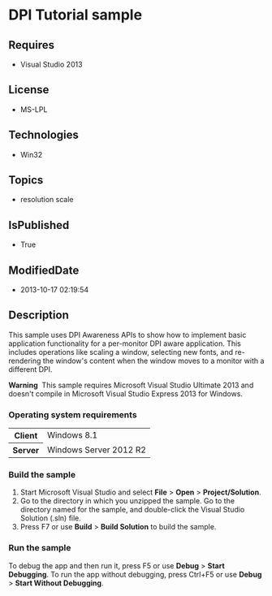 # DPI Tutorial sample
## Requires
* Visual Studio 2013
## License
* MS-LPL
## Technologies
* Win32
## Topics
* resolution scale
## IsPublished
* True
## ModifiedDate
* 2013-10-17 02:19:54
## Description

<div id="mainSection">
<p>This sample uses DPI Awareness APIs to show how to implement basic application functionality for a per-monitor DPI aware application. This includes operations like scaling a window, selecting new fonts, and re-rendering the window's content when the window
 moves to a monitor with a different DPI. </p>
<p class="note"><b>Warning</b>&nbsp;&nbsp;This sample requires Microsoft Visual Studio Ultimate&nbsp;2013 and doesn't compile in Microsoft Visual Studio Express&nbsp;2013 for Windows.</p>
<h3>Operating system requirements</h3>
<table>
<tbody>
<tr>
<th>Client</th>
<td><dt>Windows&nbsp;8.1 </dt></td>
</tr>
<tr>
<th>Server</th>
<td><dt>Windows Server&nbsp;2012&nbsp;R2 </dt></td>
</tr>
</tbody>
</table>
<h3>Build the sample</h3>
<p></p>
<ol>
<li>Start Microsoft Visual Studio and select <b>File</b> &gt; <b>Open</b> &gt; <b>
Project/Solution</b>. </li><li>Go to the directory in which you unzipped the sample. Go to the directory named for the sample, and double-click the Visual Studio Solution (.sln) file.
</li><li>Press F7 or use <b>Build</b> &gt; <b>Build Solution</b> to build the sample. </li></ol>
<p></p>
<h3>Run the sample</h3>
<p>To debug the app and then run it, press F5 or use <b>Debug</b> &gt; <b>Start Debugging</b>. To run the app without debugging, press Ctrl&#43;F5 or use
<b>Debug</b> &gt; <b>Start Without Debugging</b>. </p>
</div>
